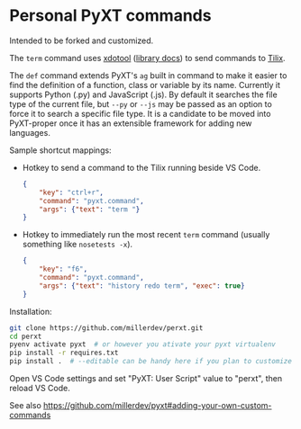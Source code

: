 # Personal PyXT commands

Intended to be forked and customized.

The `term` command uses
[xdotool](https://manpages.ubuntu.com/manpages/focal/man1/xdotool.1.html)
([library docs](https://rshk.github.io/python-libxdo/library.html)) to
send commands to [Tilix](https://gnunn1.github.io/tilix-web/).

The `def` command extends PyXT's `ag` built in command to make it easier to find
the definition of a function, class or variable by its name. Currently it
supports Python (.py) and JavaScript (.js). By default it searches the file
type of the current file, but `--py` or `--js` may be passed as an option to
force it to search a specific file type. It is a candidate to be moved into
PyXT-proper once it has an extensible framework for adding new languages.

Sample shortcut mappings:

- Hotkey to send a command to the Tilix running beside VS Code.
  ```json
  {
      "key": "ctrl+r",
      "command": "pyxt.command",
      "args": {"text": "term "}
  }
  ```
- Hotkey to immediately run the most recent `term` command (usually something
  like `nosetests -x`).
  ```json
  {
      "key": "f6",
      "command": "pyxt.command",
      "args": {"text": "history redo term", "exec": true}
  }
  ```

Installation:

```sh
git clone https://github.com/millerdev/perxt.git
cd perxt
pyenv activate pyxt  # or however you ativate your pyxt virtualenv
pip install -r requires.txt
pip install .  # --editable can be handy here if you plan to customize the code
```

Open VS Code settings and set "PyXT: User Script" value to "perxt", then reload
VS Code.

See also https://github.com/millerdev/pyxt#adding-your-own-custom-commands
